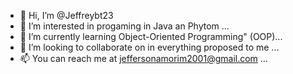 - 👋 Hi, I’m @Jeffreybt23
- 👀 I’m interested in progaming in Java an Phytom ...
- 🌱 I’m currently learning Object-Oriented Programming" (OOP)...
- 💞️ I’m looking to collaborate on in everything proposed to me ...
- 📫 You can reach me at jeffersonamorim2001@gmail.com ...

<!---
Jeffreybt23/Jeffreybt23 is a ✨ special ✨ repository because its `README.md` (this file) appears on your GitHub profile.
You can click the Preview link to take a look at your changes.
--->
